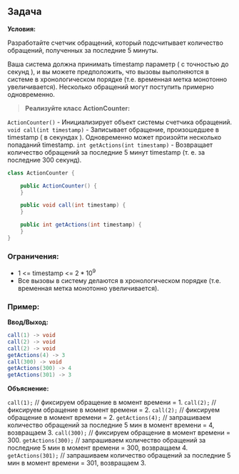 ## Задача

**Условия:**

Разработайте счетчик обращений, который подсчитывает количество обращений, полученных за последние 5 минуты.

Ваша система должна принимать timestamp параметр ( с точностью до секунд ), и вы можете предположить, что вызовы выполняются в системе в хронологическом порядке (т.е. временная метка монотонно увеличивается). Несколько обращений могут поступить примерно одновременно.

> **Реализуйте класс ActionCounter:**

`ActionCounter()` - Инициализирует объект системы счетчика обращений.
`void call(int timestamp)` - Записывает обращение, произошедшее в timestamp ( в секундах ). Одновременно может произойти несколько попаданий timestamp.
`int getActions(int timestamp)` - Возвращает количество обращений за последние 5 минут timestamp (т. е. за последние 300 секунд).
> 

```java
class ActionCounter {

    public ActionCounter() {
    }

    public void call(int timestamp) {
    }

    public int getActions(int timestamp) {
    }
}
```

### Ограничения:

- 1 <= timestamp <= $2 * 10^9$
- Все вызовы в систему делаются в хронологическом порядке (т.е. временная метка монотонно увеличивается).

### Пример:

**Ввод/Выход:**

```java
call(1) -> void
call(2) -> void
call(2) -> void
getActions(4) -> 3
call(300) -> void
getActions(300) -> 4
getActions(301) -> 3
```

**Объяснение:**

`call(1);`       // фиксируем обращение в момент времени = 1.
`call(2);`       // фиксируем обращение в момент времени = 2.
`call(2);`       // фиксируем обращение в момент времени = 2.
`getActions(4);`   // запрашиваем количество обращений за последние 5 мин в момент времени = 4, возвращаем 3.
`call(300);`     // фиксируем обращение в момент времени = 300.
`getActions(300);` // запрашиваем количество обращений за последние 5 мин в момент времени = 300, возвращаем 4.
`getActions(301);` // запрашиваем количество обращений за последние 5 мин в момент времени = 301, возвращаем 3.
